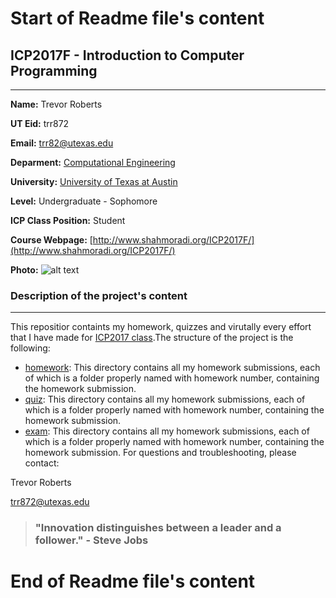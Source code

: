 # Start of Readme file's content


## ICP2017F - Introduction to Computer Programming

***

**Name:** Trevor Roberts

**UT Eid:** trr872

**Email:** trr82@utexas.edu

**Deparment:** [Computational Engineering](http://www.ae.utexas.edu/undergraduate/computational-undergrad-program)

**University:** [University of Texas at Austin](https://www.utexas.edu/)

**Level:** Undergraduate - Sophomore

**ICP Class Position:** Student

**Course Webpage:** [http://www.shahmoradi.org/ICP2017F/](http://www.shahmoradi.org/ICP2017F/)

**Photo:** ![alt text](https://www.instagram.com/p/BGU0O7joYZH/?taken-by=trevorroberts__)


### Description of the project's content

***

This repositior containts my homework, quizzes and virutally every effort that I have made for [ICP2017 class](http://www.shahmoradi.org/ICP2017F/).The structure of the project is the following:

* [homework](https://github.com/TrevorRob/ICP2017F/tree/master/hw): This directory contains all my homework submissions, each of which is a folder properly named with homework number, containing the homework submission.
* [quiz](): This directory contains all my homework submissions, each of which is a folder properly named with homework number, containing the homework submission.
* [exam](): This directory contains all my homework submissions, each of which is a folder properly named with homework number, containing the homework submission.
For questions and troubleshooting, please contact:

Trevor Roberts

trr872@utexas.edu

> ### "Innovation distinguishes between a leader and a follower." - Steve Jobs


# End of Readme file's content
